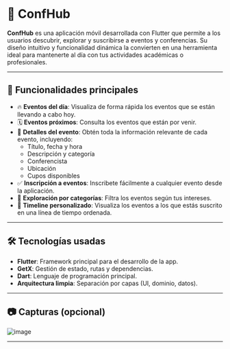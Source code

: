 # 📅 ConfHub

**ConfHub** es una aplicación móvil desarrollada con Flutter que permite a los usuarios descubrir, explorar y suscribirse a eventos y conferencias. Su diseño intuitivo y funcionalidad dinámica la convierten en una herramienta ideal para mantenerte al día con tus actividades académicas o profesionales.

---

## 🚀 Funcionalidades principales

- 🔥 **Eventos del día**: Visualiza de forma rápida los eventos que se están llevando a cabo hoy.
- 🗓️ **Eventos próximos**: Consulta los eventos que están por venir.
- 📄 **Detalles del evento**: Obtén toda la información relevante de cada evento, incluyendo:
  - Título, fecha y hora
  - Descripción y categoría
  - Conferencista
  - Ubicación
  - Cupos disponibles
- ✅ **Inscripción a eventos**: Inscribete fácilmente a cualquier evento desde la aplicación.
- 🧭 **Exploración por categorías**: Filtra los eventos según tus intereses.
- 📌 **Timeline personalizado**: Visualiza los eventos a los que estás suscrito en una línea de tiempo ordenada.

---

## 🛠️ Tecnologías usadas

- **Flutter**: Framework principal para el desarrollo de la app.
- **GetX**: Gestión de estado, rutas y dependencias.
- **Dart**: Lenguaje de programación principal.
- **Arquitectura limpia**: Separación por capas (UI, dominio, datos).

---

## 📷 Capturas (opcional)

![image](https://github.com/user-attachments/assets/4f667f72-4713-4250-a399-f486fd3e3210)


---

